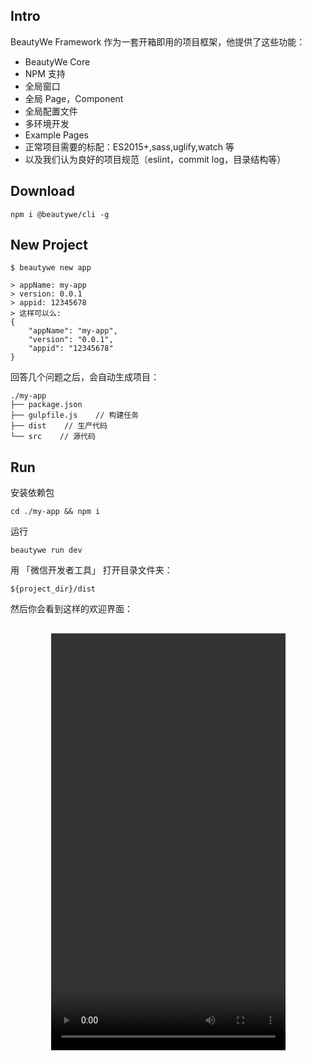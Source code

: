 ## Intro

BeautyWe Framework 作为一套开箱即用的项目框架，他提供了这些功能：

* BeautyWe Core
* NPM 支持
* 全局窗口
* 全局 Page，Component
* 全局配置文件
* 多环境开发
* Example Pages
* 正常项目需要的标配：ES2015+,sass,uglify,watch 等
* 以及我们认为良好的项目规范（eslint，commit log，目录结构等）

## Download
```shell
npm i @beautywe/cli -g
```

## New Project
```shell
$ beautywe new app

> appName: my-app
> version: 0.0.1
> appid: 12345678
> 这样可以么:
{
    "appName": "my-app",
    "version": "0.0.1",
    "appid": "12345678"
}
```

回答几个问题之后，会自动生成项目：

```shell
./my-app
├── package.json
├── gulpfile.js    // 构建任务
├── dist    // 生产代码
└── src    // 源代码
```

## Run
安装依赖包
```shell
cd ./my-app && npm i
```

运行
```shell
beautywe run dev
```

用 「微信开发者工具」 打开目录文件夹：
```shell
${project_dir}/dist
```

然后你会看到这样的欢迎界面：

<div style="display: flex; justify-content:center; margin: 30px 0">
    <video width="375" height="667" controls autoplay>
        <source src="../../assets/videos/welcome.mov" type="video/mp4">
    </video>
</div>

